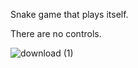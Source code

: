 Snake game that plays itself.

There are no controls.

![download (1)](https://user-images.githubusercontent.com/31460614/115815374-c48c3900-a3ee-11eb-94cb-1fc8e828f128.png)

